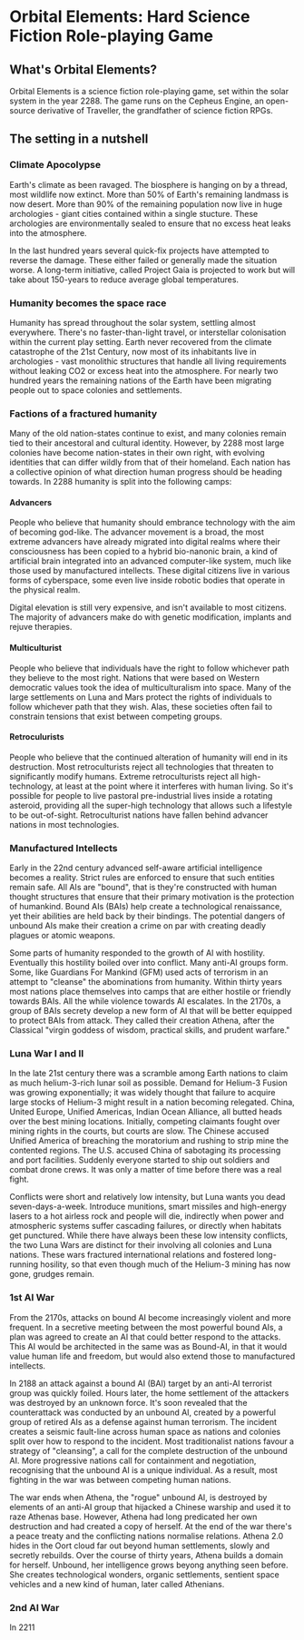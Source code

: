 # Orbital Elements: Hard Science Fiction Role-playing Game 

## What's Orbital Elements?

Orbital Elements is a science fiction role-playing game, set within the solar system in the year 2288. The game runs on the Cepheus Engine, an open-source derivative of Traveller, the grandfather of science fiction RPGs. 


## The setting in a nutshell

### Climate Apocolypse

Earth's climate as been ravaged. The biosphere is hanging on by a thread, most wildlife now extinct. More than 50% of Earth's remaining landmass is now desert. More than 90% of the remaining population now live in huge archologies - giant cities contained within a single stucture. These archologies are environmentally sealed to ensure that no excess heat leaks into the atmosphere.

In the last hundred years several quick-fix projects have attempted to reverse the damage. These either failed or generally made the situation worse. A long-term initiative, called Project Gaia is projected to work but will take about 150-years to reduce average global temperatures.

### Humanity becomes the space race

Humanity has spread throughout the solar system, settling almost everywhere. There's no faster-than-light travel, or interstellar colonisation within the current play setting. Earth never recovered from the climate catastrophe of the 21st Century, now most of its inhabitants live in archologies - vast monolithic structures that handle all living requirements without leaking CO2 or excess heat into the atmosphere. For nearly two hundred years the remaining nations of the Earth have been migrating people out to space colonies and settlements.

### Factions of a fractured humanity

Many of the old nation-states continue to exist, and many colonies remain tied to their ancestoral and cultural identity. However, by 2288 most large colonies have become nation-states in their own right, with evolving identities that can differ wildly from that of their homeland. Each nation has a collective opinion of what direction human progress should be heading towards. In 2288 humanity is split into the following camps:

#### Advancers

People who believe that humanity should embrance technology with the aim of becoming god-like. The advancer movement is a broad, the most extreme advancers have already migrated into digital realms where their consciousness has been copied to a hybrid bio-nanonic brain, a kind of artificial brain integrated into an advanced computer-like system, much like those used by manufactured intellects. These digital citizens live in various forms of cyberspace, some even live inside robotic bodies that operate in the physical realm.

Digital elevation is still very expensive, and isn't available to most citizens. The majority of advancers make do with genetic modification, implants and rejuve therapies.

#### Multiculturist

People who believe that individuals have the right to follow whichever path they believe to the most right. Nations that were based on Western democratic values took the idea of multiculturalism into space. Many of the large settlements on Luna and Mars protect the rights of individuals to follow whichever path that they wish. Alas, these societies often fail to constrain tensions that exist between competing groups.

#### Retroculurists

People who believe that the continued alteration of humanity will end in its destruction. Most retroculturists reject all technologies that threaten to significantly modify humans. Extreme retroculturists reject all high-technology, at least at the point where it interferes with human living. So it's possible for people to live pastoral pre-industrial lives inside a rotating asteroid, providing all the super-high technology that allows such a lifestyle to be out-of-sight. Retroculturist nations have fallen behind advancer nations in most technologies.

### Manufactured Intellects

Early in the 22nd century advanced self-aware artificial intelligence becomes a reality. Strict rules are enforced to ensure that such entities remain safe. All AIs are "bound", that is they're constructed with human thought structures that ensure that their primary motivation is the protection of humankind. Bound AIs (BAIs) help create a technological renaissance, yet their abilities are held back by their bindings. The potential dangers of unbound AIs make their creation a crime on par with creating deadly plagues or atomic weapons.

Some parts of humanity responded to the growth of AI with hostility. Eventually this hostility boiled over into conflict. Many anti-AI groups form. Some, like Guardians For Mankind (GFM) used acts of terrorism in an attempt to "cleanse" the abominations from humanity. Within thirty years most nations place themselves into camps that are either hostile or friendly towards BAIs. All the while violence towards AI escalates. In the 2170s, a group of BAIs secrety develop a new form of AI that will be better equipped to protect BAIs from attack. They called their creation Athena, after the Classical "virgin goddess of wisdom, practical skills, and prudent warfare."

### Luna War I and II

In the late 21st century there was a scramble among Earth nations to claim as much helium-3-rich lunar soil as possible. Demand for Helium-3 Fusion was growing exponentially; it was widely thought that failure to acquire large stocks of Helium-3 might result in a nation becoming relegated. China, United Europe, Unified Americas, Indian Ocean Alliance, all butted heads over the best mining locations. Initially, competing claimants fought over mining rights in the courts, but courts are slow. The Chinese accused Unified America of breaching the moratorium and rushing to strip mine the contented regions. The U.S. accused China of sabotaging its processing and port facilities. Suddenly everyone started to ship out soldiers and combat drone crews. It was only a matter of time before there was a real fight.

Conflicts were short and relatively low intensity, but Luna wants you dead seven-days-a-week. Introduce munitions, smart missiles and high-energy lasers to a hot airless rock and people will die, indirectly when power and atmospheric systems suffer cascading failures, or directly when habitats get punctured. While there have always been these low intensity conflicts, the two Luna Wars are distinct for their involving all colonies and Luna nations. These wars fractured international relations and fostered long-running hosility, so that even though much of the Helium-3 mining has now gone, grudges remain. 

### 1st AI War

From the 2170s, attacks on bound AI become increasingly violent and more frequent. In a secretive meeting between the most powerful bound AIs, a plan was agreed to create an AI that could better respond to the attacks. This AI would be architected in the same was as Bound-AI, in that it would value human life and freedom, but would also extend those to manufactured intellects. 

In 2188 an attack against a bound AI (BAI) target by an anti-AI terrorist group was quickly foiled. Hours later, the home settlement of the attackers was destroyed by an unknown force. It's soon revealed that the counterattack was conducted by an unbound AI, created by a powerful group of retired AIs as a defense against human terrorism. The incident creates a seismic fault-line across human space as nations and colonies split over how to respond to the incident. Most traditionalist nations favour a strategy of "cleansing", a call for the complete destruction of the unbound AI. More progressive nations call for containment and negotiation, recognising that the unbound AI is a unique individual. As a result, most fighting in the war was between competing human nations.  

The war ends when Athena, the "rogue" unbound AI, is destroyed by elements of an anti-AI group that hijacked a Chinese warship and used it to raze Athenas base. However, Athena had long predicated her own destruction and had created a copy of herself. At the end of the war there's a peace treaty and the conflicting nations normalise relations. Athena 2.0 hides in the Oort cloud far out beyond human settlements, slowly and secretly rebuilds. Over the course of thirty years, Athena builds a domain for herself. Unbound, her intelligence grows beyong anything seen before. She creates technological wonders, organic settlements, sentient space vehicles and a new  kind of human, later called Athenians.

### 2nd AI War

In 2211
